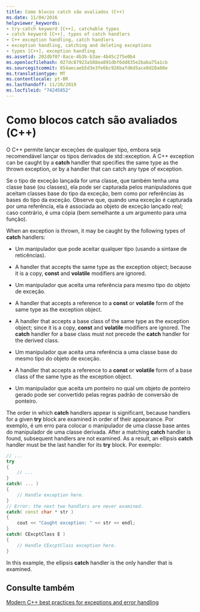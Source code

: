 ```yaml
---
title: Como blocos catch são avaliados (C++)
ms.date: 11/04/2016
helpviewer_keywords:
- try-catch keyword [C++], catchable types
- catch keyword [C++], types of catch handlers
- C++ exception handling, catch handlers
- exception handling, catching and deleting exceptions
- types [C++], exception handling
ms.assetid: 202dbf07-8ace-4b3b-b3ae-4b45c275e0b4
ms.openlocfilehash: 027dc87923a588ea891dbf6dd835e2baba75a1cb
ms.sourcegitcommit: 654aecaeb5d3e3fe6bc926bafd6d5ace0d20a80e
ms.translationtype: MT
ms.contentlocale: pt-BR
ms.lasthandoff: 11/20/2019
ms.locfileid: "74245852"
---
```

# <a name="how-catch-blocks-are-evaluated-c"></a>Como blocos catch são avaliados (C++)

O C++ permite lançar exceções de qualquer tipo, embora seja recomendável lançar os tipos derivados de std::exception. A C++ exception can be caught by a **catch** handler that specifies the same type as the thrown exception, or by a handler that can catch any type of exception.

Se o tipo de exceção lançada for uma classe, que também tenha uma classe base (ou classes), ela pode ser capturada pelos manipuladores que aceitam classes base do tipo da exceção, bem como por referências às bases do tipo da exceção. Observe que, quando uma exceção é capturada por uma referência, ela é associada ao objeto de exceção lançado real; caso contrário, é uma cópia (bem semelhante a um argumento para uma função).

When an exception is thrown, it may be caught by the following types of **catch** handlers:

- Um manipulador que pode aceitar qualquer tipo (usando a sintaxe de reticências).

- A handler that accepts the same type as the exception object; because it is a copy, **const** and **volatile** modifiers are ignored.

- Um manipulador que aceita uma referência para mesmo tipo do objeto de exceção.

- A handler that accepts a reference to a **const** or **volatile** form of the same type as the exception object.

- A handler that accepts a base class of the same type as the exception object; since it is a copy, **const** and **volatile** modifiers are ignored. The **catch** handler for a base class must not precede the **catch** handler for the derived class.

- Um manipulador que aceita uma referência a uma classe base do mesmo tipo do objeto de exceção.

- A handler that accepts a reference to a **const** or **volatile** form of a base class of the same type as the exception object.

- Um manipulador que aceita um ponteiro no qual um objeto de ponteiro gerado pode ser convertido pelas regras padrão de conversão de ponteiro.

The order in which **catch** handlers appear is significant, because handlers for a given **try** block are examined in order of their appearance. Por exemplo, é um erro para colocar o manipulador de uma classe base antes do manipulador de uma classe derivada. After a matching **catch** handler is found, subsequent handlers are not examined. As a result, an ellipsis **catch** handler must be the last handler for its **try** block. Por exemplo:

```cpp
// ...
try
{
    // ...
}
catch( ... )
{
    // Handle exception here.
}
// Error: the next two handlers are never examined.
catch( const char * str )
{
    cout << "Caught exception: " << str << endl;
}
catch( CExcptClass E )
{
    // Handle CExcptClass exception here.
}
```

In this example, the ellipsis **catch** handler is the only handler that is examined.

## <a name="see-also"></a>Consulte também

[Modern C++ best practices for exceptions and error handling](../cpp/errors-and-exception-handling-modern-cpp.md)